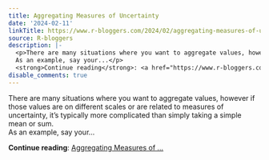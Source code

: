 ```yaml
---
title: Aggregating Measures of Uncertainty
date: '2024-02-11'
linkTitle: https://www.r-bloggers.com/2024/02/aggregating-measures-of-uncertainty/
source: R-bloggers
description: |-
  <p>There are many situations where you want to aggregate values, however if those values are on different scales or are related to measures of uncertainty, it’s typically more complicated than simply taking a simple mean or sum.<br />
  As an example, say your...</p>
  <strong>Continue reading</strong>: <a href="https://www.r-bloggers.com/2024/02/aggregating-measures-of-uncertainty/">Aggregating Measures of ...
disable_comments: true
---
```

<p>There are many situations where you want to aggregate values, however if those values are on different scales or are related to measures of uncertainty, it’s typically more complicated than simply taking a simple mean or sum.<br />
As an example, say your...</p>
<strong>Continue reading</strong>: <a href="https://www.r-bloggers.com/2024/02/aggregating-measures-of-uncertainty/">Aggregating Measures of ...